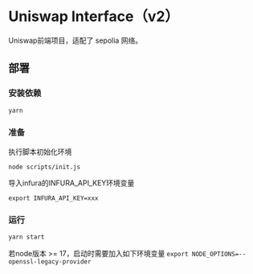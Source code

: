 # Uniswap Interface（v2）

Uniswap前端项目，适配了 sepolia 网络。

## 部署
### 安装依赖
```bash
yarn
```
### 准备
执行脚本初始化环境
```
node scripts/init.js
```
导入infura的INFURA_API_KEY环境变量
```
export INFURA_API_KEY=xxx
```

### 运行
```bash
yarn start
```
若node版本 >= 17，启动时需要加入如下环境变量 `export NODE_OPTIONS=--openssl-legacy-provider`